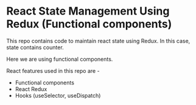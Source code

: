 # React State Management Using Redux (Functional components)

This repo contains code to maintain react state using Redux.
In this case, state contains counter.

Here we are using functional components.

React features used in this repo are -
- Functional components
- React Redux
- Hooks (useSelector, useDispatch)
